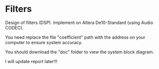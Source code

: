 # Filters
Design of filters (DSP). Implement on Altera De10-Standard (using Audio CODEC). 

You need replace the file "coefficient" path with the address on your computer to ensure system accuracy.

You should download the "doc" folder to view the system block diagram.

I will update report later!!!
